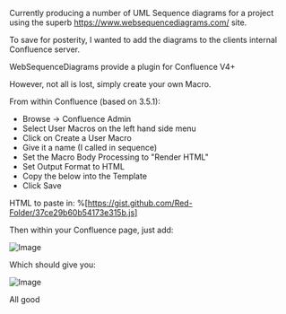 Currently producing a number of UML Sequence diagrams for a project using the superb https://www.websequencediagrams.com/ site.

To save for posterity, I wanted to add the diagrams to the clients internal Confluence server.

WebSequenceDiagrams provide a plugin for Confluence V4+

However, not all is lost, simply create your own Macro.

From within Confluence (based on 3.5.1):

* Browse -> Confluence Admin
* Select User Macros on the left hand side menu
* Click on Create a User Macro
* Give it a name (I called in sequence)
* Set the Macro Body Processing to "Render HTML"
* Set Output Format to HTML
* Copy the below into the Template
* Click Save

HTML to paste in:
%[https://gist.github.com/Red-Folder/37ce29b60b54173e315b.js]

Then within your Confluence page, just add:

![Image](/media/blog/websequencediagramscom-and-confluence-v3/Confluence-2BWSD-2Bcode.png)

Which should give you:

![Image](/media/blog/websequencediagramscom-and-confluence-v3/Confluence-2BWSD-2Bresult.png)

All good
